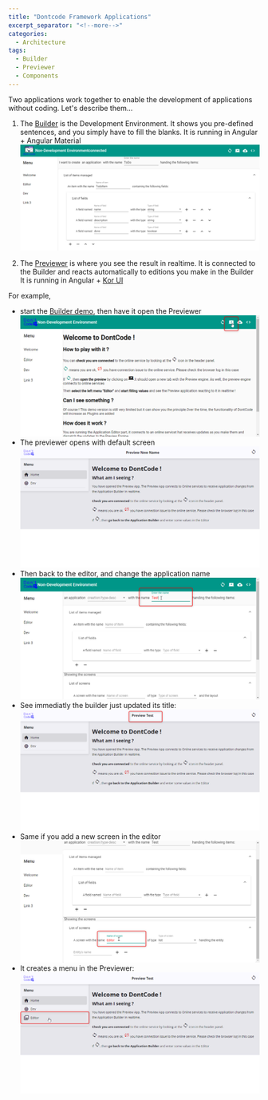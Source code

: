 ```yaml
---
title: "Dontcode Framework Applications"
excerpt_separator: "<!--more-->"
categories:
  - Architecture
tags:
  - Builder
  - Previewer
  - Components
---
```


Two applications work together to enable the development of applications without coding.
Let's describe them...
<!--more-->

1. The [Builder](https://github.com/dont-code/ide-ui) is the Development Environment. It shows you pre-defined sentences, and you simply have to fill the blanks.
It is running in Angular + Angular Material
![Screenshot](/assets/Application%20Builder.png)

2. The [Previewer](https://github.com/dont-code/preview-ui) is where you see the result in realtime. It is connected to the Builder and reacts automatically to editions you make in the Builder
It is running in Angular + [Kor UI](https://github.com/eduferfer/kor)

For example, 
- start the [Builder demo](https://dont-code.github.io/ide-ui/), then have it open the Previewer
![by clicking here](/assets/Builder%20open%20Previewer.png)
- The previewer opens with default screen 
![Previewer default](/assets/Previewer%20just%20opened.png)
- Then back to the editor, and change the application name
![Change app name](/assets/Builder%20change%20app%20name.png)
- See immediatly the builder just updated its title:
![Previewer name change](/assets/Previewer%20with%20name%20test.png)
- Same if you add a new screen in the editor
![Builder new screen](/assets/Builder%20with%20new%20screen.png)
- It creates a menu in the Previewer:
![Previewer with menu](/assets/Previewer%20with%20menu%20editor.png)

